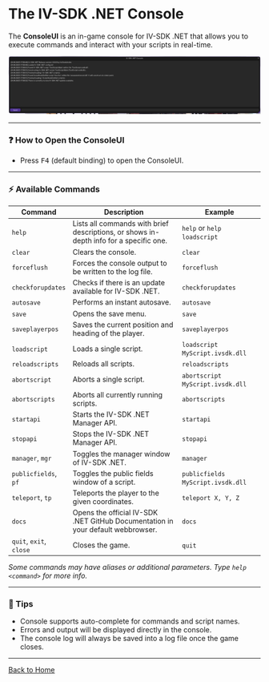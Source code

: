 # The IV-SDK .NET Console

The **ConsoleUI** is an in-game console for IV-SDK .NET that allows you to execute commands and interact with your scripts in real-time.

<img src="Images/ConsoleUI.png" alt="ConsoleUI"/>

---

### ❓ How to Open the ConsoleUI

- Press <kbd>F4</kbd> (default binding) to open the ConsoleUI.

---        

### ⚡ Available Commands
           
| Command                | Description                                                                               | Example                          |
|------------------------|-------------------------------------------------------------------------------------------|----------------------------------|
| `help`                 | Lists all commands with brief descriptions, or shows in-depth info for a specific one.    | `help` or `help loadscript`      |
| `clear`                | Clears the console.                                                                       | `clear`                          |
| `forceflush`           | Forces the console output to be written to the log file.                                  | `forceflush`                     |
| `checkforupdates`      | Checks if there is an update available for IV-SDK .NET.                                   | `checkforupdates`                |
| `autosave`             | Performs an instant autosave.                                                             | `autosave`                       |
| `save`                 | Opens the save menu.                                                                      | `save`                           |
| `saveplayerpos`        | Saves the current position and heading of the player.                                     | `saveplayerpos`                  |
| `loadscript`           | Loads a single script.                                                                    | `loadscript MyScript.ivsdk.dll`  |
| `reloadscripts`        | Reloads all scripts.                                                                      | `reloadscripts`                  |
| `abortscript`          | Aborts a single script.                                                                   | `abortscript MyScript.ivsdk.dll` |
| `abortscripts`         | Aborts all currently running scripts.                                                     | `abortscripts`                   |
| `startapi`             | Starts the IV-SDK .NET Manager API.                                                       | `startapi`                       |
| `stopapi`              | Stops the IV-SDK .NET Manager API.                                                        | `stopapi`                        |
| `manager`, `mgr`       | Toggles the manager window of IV-SDK .NET.                                                | `manager`                        |
| `publicfields`, `pf`   | Toggles the public fields window of a script.                                             | `publicfields MyScript.ivsdk.dll`|
| `teleport`, `tp`       | Teleports the player to the given coordinates.                                            | `teleport X, Y, Z`               |
| `docs`                 | Opens the official IV-SDK .NET GitHub Documentation in your default webbrowser.           | `docs`                           |
| `quit`, `exit`, `close`| Closes the game.                                                                          | `quit`                           |

*Some commands may have aliases or additional parameters. Type `help <command>` for more info.*

---

### 📝 Tips

- Console supports auto-complete for commands and script names.
- Errors and output will be displayed directly in the console.
- The console log will always be saved into a log file once the game closes.

---

[Back to Home](Home.md)